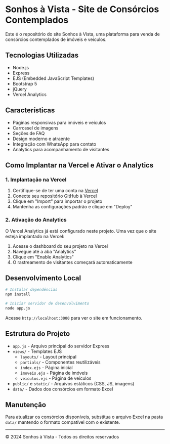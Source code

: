 # Sonhos à Vista - Site de Consórcios Contemplados

Este é o repositório do site Sonhos à Vista, uma plataforma para venda de consórcios contemplados de imóveis e veículos.

## Tecnologias Utilizadas

- Node.js
- Express
- EJS (Embedded JavaScript Templates)
- Bootstrap 5
- jQuery
- Vercel Analytics

## Características

- Páginas responsivas para imóveis e veículos
- Carrossel de imagens
- Seções de FAQ
- Design moderno e atraente
- Integração com WhatsApp para contato
- Analytics para acompanhamento de visitantes

## Como Implantar na Vercel e Ativar o Analytics

### 1. Implantação na Vercel

1. Certifique-se de ter uma conta na [Vercel](https://vercel.com/)
2. Conecte seu repositório GitHub à Vercel
3. Clique em "Import" para importar o projeto
4. Mantenha as configurações padrão e clique em "Deploy"

### 2. Ativação do Analytics

O Vercel Analytics já está configurado neste projeto. Uma vez que o site esteja implantado na Vercel:

1. Acesse o dashboard do seu projeto na Vercel
2. Navegue até a aba "Analytics"
3. Clique em "Enable Analytics"
4. O rastreamento de visitantes começará automaticamente

## Desenvolvimento Local

```bash
# Instalar dependências
npm install

# Iniciar servidor de desenvolvimento
node app.js
```

Acesse `http://localhost:3000` para ver o site em funcionamento.

## Estrutura do Projeto

- `app.js` - Arquivo principal do servidor Express
- `views/` - Templates EJS
  - `layouts/` - Layout principal
  - `partials/` - Componentes reutilizáveis
  - `index.ejs` - Página inicial
  - `imoveis.ejs` - Página de imóveis
  - `veiculos.ejs` - Página de veículos
- `public/` e `static/` - Arquivos estáticos (CSS, JS, imagens)
- `data/` - Dados dos consórcios em formato Excel

## Manutenção

Para atualizar os consórcios disponíveis, substitua o arquivo Excel na pasta `data/` mantendo o formato compatível com o existente.

---

© 2024 Sonhos à Vista - Todos os direitos reservados
